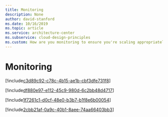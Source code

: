 ```yaml
---
title: Monitoring
description: None
author: david-stanford
ms.date: 10/16/2019
ms.topic: article
ms.service: architecture-center
ms.subservice: cloud-design-principles
ms.custom: How are you monitoring to ensure you're scaling appropriately? 
---
```


# Monitoring

<!-- Monitor and alert on user experience -->
[!include[c3d89c92-c78c-4b15-ae1b-cbf3dfe731f8](../../../includes/aar_guidance/c3d89c92-c78c-4b15-ae1b-cbf3dfe731f8.md)]

<!-- Graph system utilization metrics -->
[!include[df880e97-e112-45c9-980d-6c2bb48d4717](../../../includes/aar_guidance/df880e97-e112-45c9-980d-6c2bb48d4717.md)]

<!-- Track when resources scale in and out -->
[!include[1f7261c1-d0cf-48e0-b3b7-b1f8e6b00054](../../../includes/aar_guidance/1f7261c1-d0cf-48e0-b3b7-b1f8e6b00054.md)]

<!-- Monitor and graph historical usage of the system -->
[!include[2cbb21af-0a9c-40b1-8aee-74aa66403bb3](../../../includes/aar_guidance/2cbb21af-0a9c-40b1-8aee-74aa66403bb3.md)]


